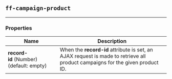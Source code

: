 ## `ff-campaign-product`
___
### Properties
| Name | Description |
| ---- | ----------- |
| **record-id**&nbsp;(Number) (default: empty) | When the **record-id** attribute is set, an AJAX request is made to retrieve all product campaigns for the given product ID. |
